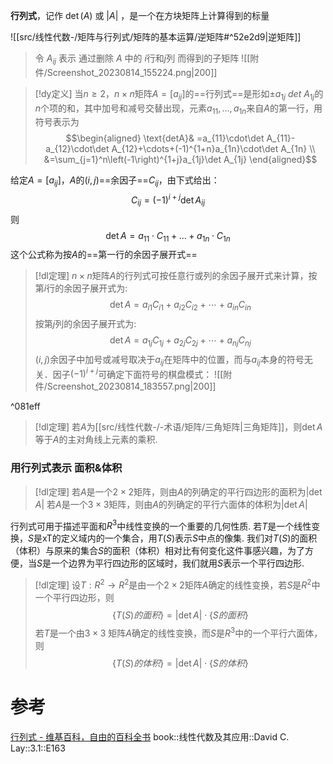 
**行列式**，记作  $\det(A)$ 或  $|A|$ ，是一个在方块矩阵上计算得到的标量

![[src/线性代数-/矩阵与行列式/矩阵的基本运算/逆矩阵#^52e2d9|逆矩阵]]

> 令 $A_{ij}$ 表示 通过删除 $A$ 中的 $i$行和$j$列 而得到的子矩阵
> ![[附件/Screenshot_20230814_155224.png|200]]


> [!dy定义] 
> 当$n≥2$，$n\times n$矩阵$A=[a_{ij}]$的==行列式==是形如$\pm a_{1j}~det~A_{1j}$的$n$个项的和，其中加号和减号交替出现，元素$a_{11},\dots,a_{1n}$来自$A$的第一行，用符号表示为$$\begin{aligned}
\text{detA}& =a_{11}\cdot\det A_{11}-a_{12}\cdot\det A_{12}+\cdots+(-1)^{1+n}a_{1n}\cdot\det A_{1n}  \\
&=\sum_{j=1}^n\left(-1\right)^{1+j}a_{1j}\det A_{1j}
\end{aligned}$$

给定$A=[a_{ij}]$，$A$的$(i,j)$==余因子==$C_{ij}$，由下式给出：
$$C_{ij}=(-1)^{i+j}\det A_{ij}$$则
$$\det A=a_{11}\cdot C_{11}+\dots+a_{1n}\cdot C_{1n}$$
这个公式称为按$A$的==第一行的余因子展开式==


> [!dl定理] 
> $n\times n$矩阵$A$的行列式可按任意行或列的余因子展开式来计算，按第$i$行的余因子展开式为: $$\det A=a_{i1}C_{i1}+a_{i2}C_{i2}+\cdots+a_{in}C_{in}$$
按第$j$列的余因子展开式为: $$\det A=a_{1j}C_{1j}+a_{2j}C_{2j}+\cdots+a_{nj}C_{nj}$$
$(i,j)$余因子中加号或减号取决于$a_{ij}$在矩阵中的位置，而与$a_{ij}$本身的符号无关．因子$(-1)^{i+j}$可确定下面符号的棋盘模式：
![[附件/Screenshot_20230814_183557.png|200]]

^081eff

> [!dl定理] 
> 若$A$为[[src/线性代数-/-术语/矩阵/三角矩阵|三角矩阵]]，则$\det A$等于$A$的主对角线上元素的乘积.

### 用行列式表示 面积&体积

> [!dl定理] 
> 若$A$是一个$2\times 2$矩阵，则由$A$的列确定的平行四边形的面积为$|\det A|$
> 若$A$是一个$3\times3$矩阵，则由$A$的列确定的平行六面体的体积为$|\det A|$



行列式可用于描述平面和$R^{3}$中线性变换的一个重要的几何性质.
若$T$是一个线性变换，$S$是xT的定义域内的一个集合，用$T(S)$表示$S$中点的像集.
我们对$T(S)$的面积（体积）与原来的集合$S$的面积（体积）相对比有何变化这件事感兴趣，为了方便，当$S$是一个边界为平行四边形的区域时，我们就用$S$表示一个平行四边形.


> [!dl定理] 
> 设$T:R^{2}\rightarrow R^{2}$是由一个$2\times 2$矩阵$A$确定的线性变换，若$S$是$R^{2}$中一个平行四边形，则
$$ \{T(S)的面积\}=|\det A|\cdot \{S的面积\}$$
若$T$是一个由$3\times 3$ 矩阵$A$确定的线性变换，而$S$是$R^{3}$中的一个平行六面体，则$$ \{T(S)的体积\}=|\det A|\cdot \{S的体积\}$$



# 参考
[行列式 - 维基百科，自由的百科全书](https://zh.wikipedia.org/wiki/%E8%A1%8C%E5%88%97%E5%BC%8F)
book::线性代数及其应用::David C. Lay::3.1::E163

